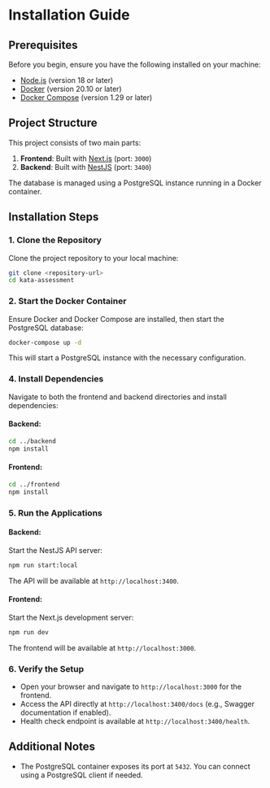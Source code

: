 # Installation Guide

## Prerequisites
Before you begin, ensure you have the following installed on your machine:

- [Node.js](https://nodejs.org/) (version 18 or later)
- [Docker](https://www.docker.com/) (version 20.10 or later)
- [Docker Compose](https://docs.docker.com/compose/) (version 1.29 or later)

## Project Structure
This project consists of two main parts:

1. **Frontend**: Built with [Next.js](https://nextjs.org/) (port: `3000`)
2. **Backend**: Built with [NestJS](https://nestjs.com/) (port: `3400`)

The database is managed using a PostgreSQL instance running in a Docker container.

## Installation Steps

### 1. Clone the Repository
Clone the project repository to your local machine:
```bash
git clone <repository-url>
cd kata-assessment
```

### 2. Start the Docker Container
Ensure Docker and Docker Compose are installed, then start the PostgreSQL database:
```bash
docker-compose up -d
```
This will start a PostgreSQL instance with the necessary configuration.

### 4. Install Dependencies
Navigate to both the frontend and backend directories and install dependencies:

#### Backend:
```bash
cd ../backend
npm install
```

#### Frontend:
```bash
cd ../frontend
npm install
```

### 5. Run the Applications

#### Backend:
Start the NestJS API server:
```bash
npm run start:local
```
The API will be available at `http://localhost:3400`.

#### Frontend:
Start the Next.js development server:
```bash
npm run dev
```
The frontend will be available at `http://localhost:3000`.

### 6. Verify the Setup
- Open your browser and navigate to `http://localhost:3000` for the frontend.
- Access the API directly at `http://localhost:3400/docs` (e.g., Swagger documentation if enabled).
- Health check endpoint is available at `http://localhost:3400/health`.

## Additional Notes

- The PostgreSQL container exposes its port at `5432`. You can connect using a PostgreSQL client if needed.
